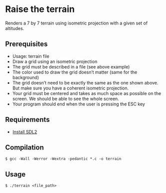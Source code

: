 # Raise the terrain
Renders a 7 by 7 terrain using isometric projection with a given set of altitudes.

## Prerequisites
* Usage: terrain file
* Draw a grid using an isometric projection
* The grid must be described in a file (see above example)
* The color used to draw the grid doesn’t matter (same for the background)
* The grid doesn’t need to be exactly the same as the one shown above. But make sure you have a coherent isometric projection.
* Your grid must be centered and takes as much space as possible on the screen. We should be able to see the whole screen.
* Your program should end when the user is pressing the ESC key

## Requirements
* [Install SDL2](https://wiki.libsdl.org/Installation)

## Compilation
`$ gcc -Wall -Werror -Wextra -pedantic *.c -o terrain`

## Usage
`$ ./terrain <file_path>`
